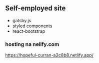 ## Self-employed site
  - gatsby.js
  - styled components 
  - react-bootstrap

### hosting na nelify.com
https://hopeful-curran-a2c8b8.netlify.app/
